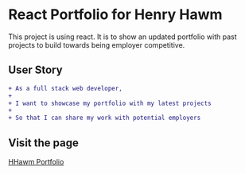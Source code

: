 # React Portfolio for Henry Hawm

This project is using react. It is to show an updated portfolio with past projects to build towards being employer competitive. 

## User Story

```diff
+ As a full stack web developer,
+
+ I want to showcase my portfolio with my latest projects
+
+ So that I can share my work with potential employers
```
## Visit the page

[HHawm Portfolio](https://hhawm.github.io "HHawm Portfolio")